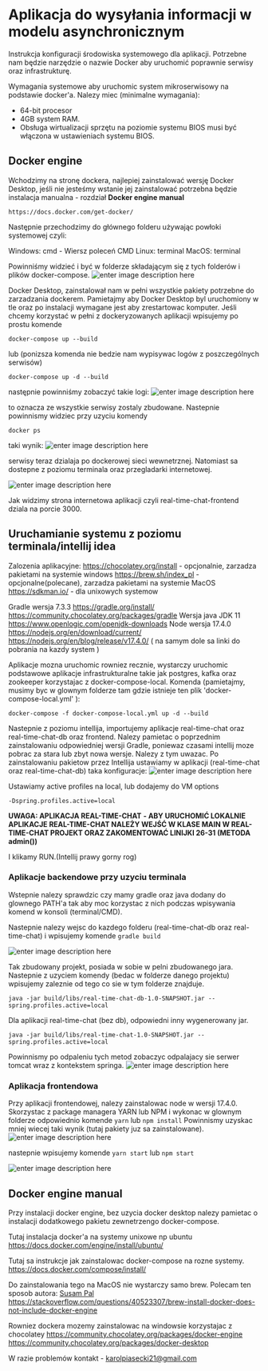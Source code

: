 ﻿# Aplikacja do wysyłania informacji w modelu asynchronicznym
Instrukcja konfiguracji środowiska systemowego dla aplikacji. Potrzebne nam będzie narzędzie o nazwie Docker aby uruchomić poprawnie serwisy oraz infrastrukturę.

Wymagania systemowe aby uruchomic system mikroserwisowy na podstawie docker'a.
Nalezy miec (minimalne wymagania):
-   64-bit procesor
-   4GB system RAM.
-   Obsługa wirtualizacji sprzętu na poziomie systemu BIOS musi być włączona w ustawieniach systemu BIOS.

## Docker engine
Wchodzimy na stronę dockera, najlepiej zainstalować wersję Docker Desktop, jeśli nie jesteśmy wstanie jej zainstalować potrzebna będzie instalacja manualna - rozdział **Docker engine manual**
```
https://docs.docker.com/get-docker/
```

Następnie przechodzimy do głównego folderu używając powłoki systemowej czyli:

Windows: cmd - Wiersz poleceń CMD
Linux: terminal
MacOS: terminal

Powinniśmy widzieć i być w folderze składającym się z tych folderów i plików docker-compose.
![enter image description here](https://i.imgur.com/p8zAoQY.png)

Docker Desktop, zainstalował nam w pełni wszystkie pakiety potrzebne do zarzadzania dockerem. Pamietajmy aby Docker Desktop byl uruchomiony w tle oraz po instalacji wymagane jest aby zrestartowac komputer. Jeśli chcemy korzystać w pełni z dockeryzowanych aplikacji wpisujemy po prostu komende

```
docker-compose up --build
```
lub (ponizsza komenda nie bedzie nam wypisywac logów z poszczególnych serwisów)
```
docker-compose up -d --build
```
następnie powinniśmy zobaczyć takie logi:
![enter image description here](https://i.imgur.com/ulxBind.png)

to oznacza ze wszystkie serwisy zostaly zbudowane.
Nastepnie powinnismy widziec przy uzyciu komendy 
```
docker ps
```
taki wynik:
![enter image description here](https://i.imgur.com/fEj4NY4.png)

serwisy teraz dzialaja po dockerowej sieci wewnetrznej. Natomiast sa dostepne z poziomu terminala oraz przegladarki internetowej.

![enter image description here](https://i.imgur.com/2cQNX8E.png)

Jak widzimy strona internetowa aplikacji czyli real-time-chat-frontend dziala na porcie 3000.

## Uruchamianie systemu z poziomu terminala/intellij idea

Zalozenia aplikacyjne:
https://chocolatey.org/install - opcjonalnie, zarzadza pakietami na systemie windows 
https://brew.sh/index_pl - opcjonalne(polecane), zarzadza pakietami na systemie MacOS
https://sdkman.io/ - dla unixowych systemow

Gradle wersja 7.3.3
https://gradle.org/install/
https://community.chocolatey.org/packages/gradle
Wersja java JDK 11
https://www.openlogic.com/openjdk-downloads
Node wersja 17.4.0
https://nodejs.org/en/download/current/
https://nodejs.org/en/blog/release/v17.4.0/ ( na samym dole sa linki do pobrania na kazdy system )

Aplikacje mozna uruchomic rowniez recznie, wystarczy uruchomic podstawowe aplikacje infrastrukturalne takie jak postgres, kafka oraz zookeeper korzystajac z docker-compose-local. Komenda (pamietajmy, musimy byc w glownym folderze tam gdzie istnieje ten plik 'docker-compose-local.yml' ):
```
docker-compose -f docker-compose-local.yml up -d --build
```
Nastepnie z poziomu intellija, importujemy aplikacje real-time-chat oraz real-time-chat-db oraz frontend. Nalezy pamietac o poprzednim zainstalowaniu odpowiedniej wersji Gradle, poniewaz czasami intellij moze pobrac za stara lub zbyt nowa wersje. Nalezy z tym uwazac. Po zainstalowaniu pakietow przez Intellija ustawiamy w aplikacji (real-time-chat oraz real-time-chat-db) taka konfiguracje:
![enter image description here](https://i.imgur.com/g8InqF4.png)

Ustawiamy active profiles na local, lub dodajemy do VM options
```
-Dspring.profiles.active=local
```
**UWAGA: APLIKACJA REAL-TIME-CHAT** **- ABY URUCHOMIĆ LOKALNIE APLIKACJE REAL-TIME-CHAT NALEŻY WEJŚĆ W KLASE MAIN W REAL-TIME-CHAT PROJEKT ORAZ ZAKOMENTOWAĆ LINIJKI 26-31 (METODA admin())**

I klikamy RUN.(Intellij prawy gorny rog)

### Aplikacje backendowe przy uzyciu terminala

Wstepnie nalezy sprawdzic czy mamy gradle oraz java dodany do glownego PATH'a tak aby moc korzystac z nich podczas wpisywania komend w konsoli (terminal/CMD).

Nastepnie nalezy wejsc do kazdego folderu (real-time-chat-db oraz real-time-chat) i wpisujemy komende ```gradle build```

![enter image description here](https://i.imgur.com/En9tj3M.png)

Tak zbudowany projekt, posiada w sobie w pelni zbudowanego jara.
Nastepnie z uzyciem komendy (bedac w folderze danego projektu) wpisujemy zaleznie od tego co sie w tym folderze znajduje.
```
java -jar build/libs/real-time-chat-db-1.0-SNAPSHOT.jar --spring.profiles.active=local
```

Dla aplikacji real-time-chat (bez db), odpowiedni inny wygenerowany jar.

```
java -jar build/libs/real-time-chat-1.0-SNAPSHOT.jar --spring.profiles.active=local
```

Powinnismy po odpaleniu tych metod zobaczyc odpalajacy sie serwer tomcat wraz z kontekstem springa.
![enter image description here](https://i.imgur.com/oVDWh0o.png)


### Aplikacja frontendowa
Przy aplikacji frontendowej, nalezy zainstalowac node w wersji 17.4.0.
Skorzystac z package managera YARN lub NPM i wykonac w glownym folderze odpowiednio komende
```yarn``` lub ``` npm install ```
Powinnismy uzyskac mniej wiecej taki wynik (tutaj pakiety juz sa zainstalowane).
![enter image description here](https://i.imgur.com/0d06BZi.png)

nastepnie wpisujemy komende ```yarn start``` lub ```npm start```

![enter image description here](https://i.imgur.com/RmUfytw.png)



## Docker engine manual

Przy instalacji docker engine, bez uzycia docker desktop nalezy pamietac o instalacji dodatkowego pakietu zewnetrzengo docker-compose.

Tutaj instalacja docker'a na systemy unixowe np ubuntu
https://docs.docker.com/engine/install/ubuntu/

Tutaj sa instrukcje jak zainstalowac docker-compose na rozne systemy.
https://docs.docker.com/compose/install/

Do zainstalowania tego na MacOS
nie wystarczy samo brew. Polecam ten sposob autora: [Susam Pal](https://stackoverflow.com/users/303363/susam-pal)
https://stackoverflow.com/questions/40523307/brew-install-docker-does-not-include-docker-engine

Rowniez dockera mozemy zainstalowac na windowsie korzystajac z chocolatey
https://community.chocolatey.org/packages/docker-engine
https://community.chocolatey.org/packages/docker-desktop

W razie problemów kontakt - karolpiasecki21@gmail.com
